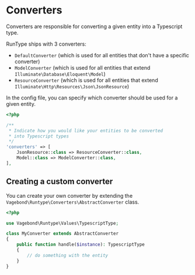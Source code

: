 # Converters

Converters are responsible for converting a given entity into a Typescript type.

RunType ships with 3 converters:
- `DefaultConverter` (which is used for all entities that don't have a specific converter)
- `ModelConverter` (which is used for all entities that extend `Illuminate\Database\Eloquent\Model`)
- `ResourceConverter` (which is used for all entities that extend `Illuminate\Http\Resources\Json\JsonResource`)

In the config file, you can specify which converter should be used for a given entity.

```php
<?php

/**
 * Indicate how you would like your entities to be converted
 * into Typescript types
 */
'converters' => [
    JsonResource::class => ResourceConverter::class,
    Model::class => ModelConverter::class,
],
```

## Creating a custom converter

You can create your own converter by extending the `Vagebond\Runtype\Converters\AbstractConverter` class.

```php
<?php

use Vagebond\Runtype\Values\TypescriptType;

class MyConverter extends AbstractConverter
{
    public function handle($instance): TypescriptType
    {
        // do something with the entity
    }
}
```
